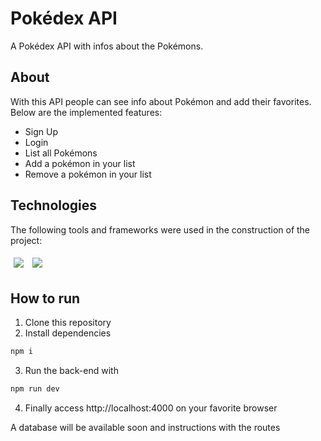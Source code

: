 # Pokédex API

A Pokédex API with infos about the Pokémons.


## About

With this API people can see info about Pokémon and add their favorites. Below are the implemented features:

- Sign Up
- Login
- List all Pokémons
- Add a pokémon in your list
- Remove a pokémon in your list

## Technologies
The following tools and frameworks were used in the construction of the project:<br>
<p>
  <img style='margin: 5px;' src='https://img.shields.io/badge/Node.js-339933?style=for-the-badge&logo=nodedotjs&logoColor=white'>
    <img style='margin: 5px;' src='https://img.shields.io/badge/Express.js-000000?style=for-the-badge&logo=express&logoColor=white'>

</p>

## How to run

1. Clone this repository
2. Install dependencies
```bash
npm i
```
3. Run the back-end with
```bash
npm run dev
```
4. Finally access http://localhost:4000 on your favorite browser

A database will be available soon and instructions with the routes
